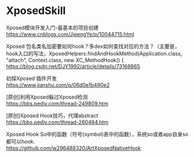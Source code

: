 # XposedSkill

Xposed模块开发入门-最基本的项目创建  
https://www.cnblogs.com/JipengYe/p/10044715.html  

Xposed 包名类名加密要如何hook？多dex如何查找对应的方法？（主要是，hook入口的写法，XposedHelpers.findAndHookMethod(Application.class, "attach", Context.class, new XC_MethodHook() {  
https://blog.csdn.net/DJY1992/article/details/73168865  

初探Xposed 插件开发  
https://www.jianshu.com/p/06d0e1b490e2  

[原创]利用Xposed躲过Xposed检测  
https://bbs.pediy.com/thread-249809.htm  

[原创]Xposed Hook技巧，代理abstract  
https://bbs.pediy.com/thread-260484.htm  


Xposed Hook So中的函数（符号(symbol)表中的函数），系统so或者app自身so都可以hook.  
https://github.com/w296488320/ArtXposedNativeHook  

